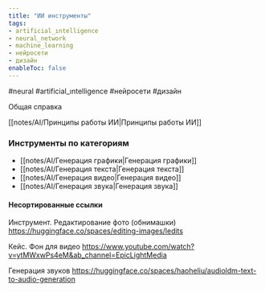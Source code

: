 ```yaml
---
title: "ИИ инструменты"
tags:
- artificial_ıntelligence
- neural_network
- machine_learning
- нейросети
- дизайн
enableToc: false
---
```


#neural #artificial_ıntelligence #нейросети #дизайн

Общая справка

[[notes/AI/Принципы работы ИИ|Принципы работы ИИ]]

### Инструменты по категориям

- [[notes/AI/Генерация графики|Генерация графики]]
- [[notes/AI/Генерация текста|Генерация текста]]
- [[notes/AI/Генерация видео|Генерация видео]]
- [[notes/AI/Генерация звука|Генерация звука]]

#### Несортированные ссылки
Инструмент. Редактирование фото (обнимашки)
https://huggingface.co/spaces/editing-images/ledits

Кейс. Фон для видео
https://www.youtube.com/watch?v=ytMWxwPs4eM&ab_channel=EpicLightMedia

Генерация звуков
https://huggingface.co/spaces/haoheliu/audioldm-text-to-audio-generation